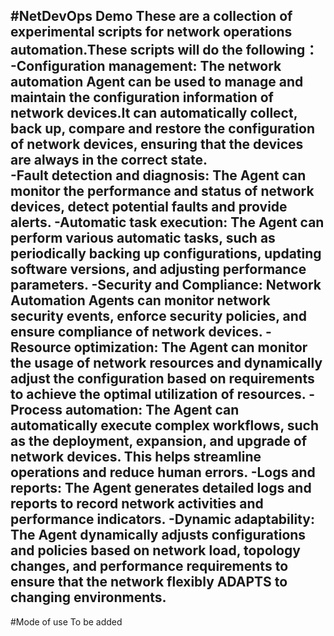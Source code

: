 #NetDevOps Demo
These are a collection of experimental scripts for network operations automation.These scripts will do the following：
-Configuration management: The network automation Agent can be used to manage and maintain the configuration information of network devices.It can automatically collect, back up, compare and restore the configuration of network devices, ensuring that the devices are always in the correct state.  
-Fault detection and diagnosis: The Agent can monitor the performance and status of network devices, detect potential faults and provide alerts.
-Automatic task execution: The Agent can perform various automatic tasks, such as periodically backing up configurations, updating software versions, and adjusting performance parameters.
-Security and Compliance: Network Automation Agents can monitor network security events, enforce security policies, and ensure compliance of network devices.
-Resource optimization: The Agent can monitor the usage of network resources and dynamically adjust the configuration based on requirements to achieve the optimal utilization of resources. 
-Process automation: The Agent can automatically execute complex workflows, such as the deployment, expansion, and upgrade of network devices. This helps streamline operations and reduce human errors.
-Logs and reports: The Agent generates detailed logs and reports to record network activities and performance indicators. 
-Dynamic adaptability: The Agent dynamically adjusts configurations and policies based on network load, topology changes, and performance requirements to ensure that the network flexibly ADAPTS to changing environments.
---
#Mode of use
To be added
